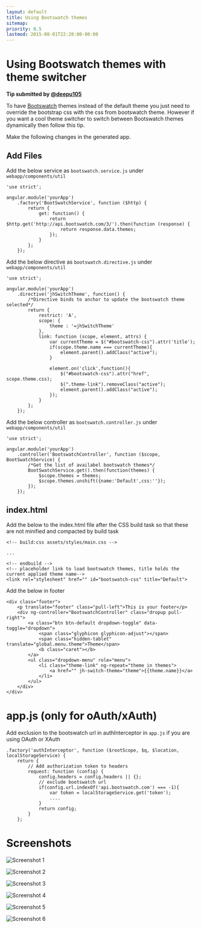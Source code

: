 ```yaml
---
layout: default
title: Using Bootswatch themes
sitemap:
priority: 0.5
lastmod: 2015-08-01T22:28:00-00:00
---
```


# Using Bootswatch themes with theme switcher

__Tip submitted by [@deepu105](https://github.com/deepu105)__

To have [Bootswatch](https://bootswatch.com/) themes instead of the default theme you just need to override the bootstrap css with the css from bootswatch theme. However if you want a cool theme switcher to switch between Bootswatch themes dynamically then follow this tip.

Make the following changes in the generated app.

## Add Files

Add the below service as `bootswatch.service.js` under `webapp/components/util`

    'use strict';

    angular.module('yourApp')
        .factory('BootSwatchService', function ($http) {
            return {
                get: function() {
                    return $http.get('http://api.bootswatch.com/3/').then(function (response) {
                        return response.data.themes;
                    });
                }
            };
        });

Add the below directive as `bootswatch.directive.js` under `webapp/components/util`

    'use strict';

    angular.module('yourApp')
        .directive('jhSwitchTheme', function() {
            /*Directive binds to anchor to update the bootswatch theme selected*/
            return {
                restrict: 'A',
                scope: {
                    theme : '=jhSwitchTheme'
                },
                link: function (scope, element, attrs) {
                    var currentTheme = $("#bootswatch-css").attr('title');
                    if(scope.theme.name === currentTheme){
                        element.parent().addClass("active");
                    }

                    element.on('click',function(){
                        $("#bootswatch-css").attr("href", scope.theme.css);
                        $(".theme-link").removeClass("active");
                        element.parent().addClass("active");
                    });
                }
            };
        });

Add the below controller as `bootswatch.controller.js` under `webapp/components/util`

    'use strict';

    angular.module('yourApp')
        .controller('BootswatchController', function ($scope, BootSwatchService) {
            /*Get the list of availabel bootswatch themes*/
            BootSwatchService.get().then(function(themes) {
                $scope.themes = themes;
                $scope.themes.unshift({name:'Default',css:''});
            });
        });

## index.html

Add the below to the index.html file after the CSS build task so that these are not minified and compacted by build task

    <!-- build:css assets/styles/main.css -->

    ...

    <!-- endbuild -->
    <!-- placeholder link to load bootswatch themes, title holds the current applied theme name-->
    <link rel="stylesheet" href="" id="bootswatch-css" title="Default">

Add the below in footer

    <div class="footer">
        <p translate="footer" class="pull-left">This is your footer</p>
        <div ng-controller="BootswatchController" class="dropup pull-right">
            <a class="btn btn-default dropdown-toggle" data-toggle="dropdown">
                <span class="glyphicon glyphicon-adjust"></span>
                <span class="hidden-tablet" translate="global.menu.theme">Theme</span>
                <b class="caret"></b>
            </a>
            <ul class="dropdown-menu" role="menu">
                <li class="theme-link" ng-repeat="theme in themes">
                    <a href="" jh-switch-theme="theme">{{theme.name}}</a>
                </li>
            </ul>
        </div>
    </div>

# app.js (only for oAuth/xAuth)

Add exclusion to the bootswatch url in authInterceptor in `app.js` if you are using OAuth or XAuth

    .factory('authInterceptor', function ($rootScope, $q, $location, localStorageService) {
        return {
            // Add authorization token to headers
            request: function (config) {
                config.headers = config.headers || {};
                // exclude bootswatch url
                if(config.url.indexOf('api.bootswatch.com') === -1){
                    var token = localStorageService.get('token');
                    ....
                }
                return config;
            }
        };

# Screenshots

![Screenshot 1](../images/009_tips_using_bootswatch_themes_01.png)

![Screenshot 2](../images/009_tips_using_bootswatch_themes_02.png)

![Screenshot 3](../images/009_tips_using_bootswatch_themes_03.png)

![Screenshot 4](../images/009_tips_using_bootswatch_themes_04.png)

![Screenshot 5](../images/009_tips_using_bootswatch_themes_05.png)

![Screenshot 6](../images/009_tips_using_bootswatch_themes_06.png)

